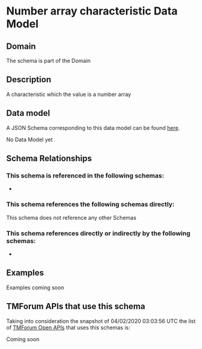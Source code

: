 # Number array characteristic Data Model

## Domain

The  schema is part of the  Domain

## Description

A characteristic which the value is a number array

## Data model

A JSON Schema corresponding to this data model can be found
[here](https://github.com/tmforum-rand/schemas/blob/candidates/Common/NumberArrayCharacteristic.schema.json).

No Data Model yet

## Schema Relationships

### This schema is referenced in the following schemas:

-

### This schema references the following schemas directly:

This schema does not reference any other Schemas

### This schema references directly or indirectly by the following schemas:

-



## Examples

Examples coming soon

## TMForum APIs that use this schema

Taking into consideration the snapshot of 04/02/2020 03:03:56 UTC the list of [TMForum Open APIs](https://www.tmforum.org/open-apis/) that uses this schemas is:

Coming soon